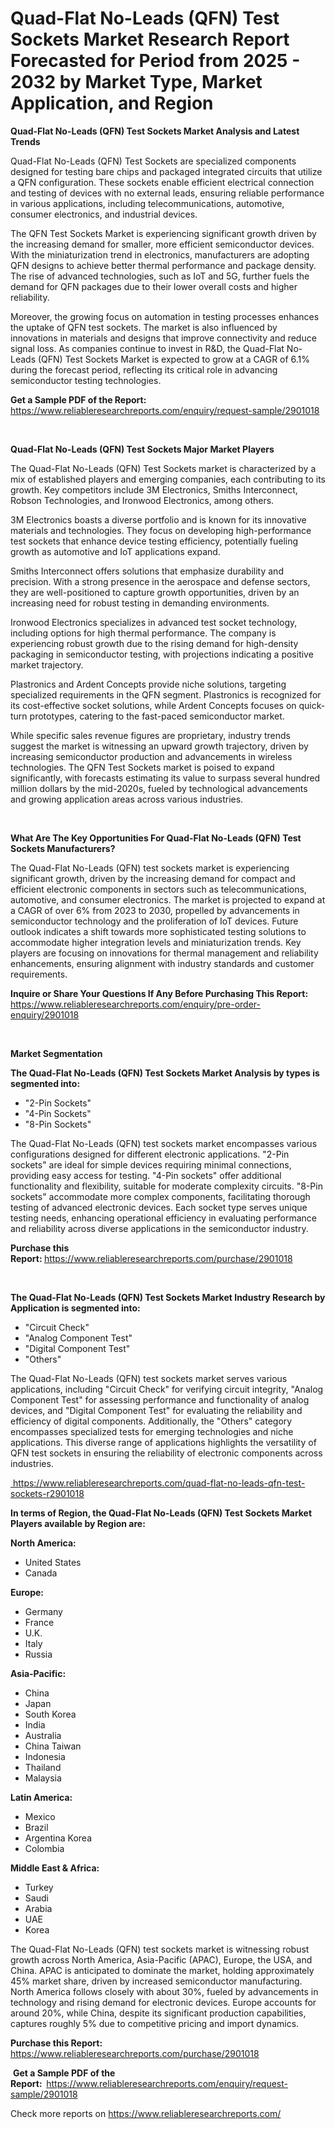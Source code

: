 <p><h1>Quad-Flat No-Leads (QFN) Test Sockets Market Research Report Forecasted for Period from 2025 -  2032 by Market Type, Market Application, and Region</h1></p><p><strong>Quad-Flat No-Leads (QFN) Test Sockets Market Analysis and Latest Trends</strong></p>
<p><p>Quad-Flat No-Leads (QFN) Test Sockets are specialized components designed for testing bare chips and packaged integrated circuits that utilize a QFN configuration. These sockets enable efficient electrical connection and testing of devices with no external leads, ensuring reliable performance in various applications, including telecommunications, automotive, consumer electronics, and industrial devices.</p><p>The QFN Test Sockets Market is experiencing significant growth driven by the increasing demand for smaller, more efficient semiconductor devices. With the miniaturization trend in electronics, manufacturers are adopting QFN designs to achieve better thermal performance and package density. The rise of advanced technologies, such as IoT and 5G, further fuels the demand for QFN packages due to their lower overall costs and higher reliability.</p><p>Moreover, the growing focus on automation in testing processes enhances the uptake of QFN test sockets. The market is also influenced by innovations in materials and designs that improve connectivity and reduce signal loss. As companies continue to invest in R&D, the Quad-Flat No-Leads (QFN) Test Sockets Market is expected to grow at a CAGR of 6.1% during the forecast period, reflecting its critical role in advancing semiconductor testing technologies.</p></p>
<p><strong>Get a Sample PDF of the Report:&nbsp;</strong> <a href="https://www.reliableresearchreports.com/enquiry/request-sample/2901018?utm_campaign=2646&utm_medium=2&utm_source=Github&utm_content=ia&utm_term=16032025&utm_id=quad-flat-no-leads-qfn-test-sockets">https://www.reliableresearchreports.com/enquiry/request-sample/2901018</a></p>
<p>&nbsp;</p>
<p><strong>Quad-Flat No-Leads (QFN) Test Sockets Major Market Players</strong></p>
<p><p>The Quad-Flat No-Leads (QFN) Test Sockets market is characterized by a mix of established players and emerging companies, each contributing to its growth. Key competitors include 3M Electronics, Smiths Interconnect, Robson Technologies, and Ironwood Electronics, among others.</p><p>3M Electronics boasts a diverse portfolio and is known for its innovative materials and technologies. They focus on developing high-performance test sockets that enhance device testing efficiency, potentially fueling growth as automotive and IoT applications expand.</p><p>Smiths Interconnect offers solutions that emphasize durability and precision. With a strong presence in the aerospace and defense sectors, they are well-positioned to capture growth opportunities, driven by an increasing need for robust testing in demanding environments.</p><p>Ironwood Electronics specializes in advanced test socket technology, including options for high thermal performance. The company is experiencing robust growth due to the rising demand for high-density packaging in semiconductor testing, with projections indicating a positive market trajectory.</p><p>Plastronics and Ardent Concepts provide niche solutions, targeting specialized requirements in the QFN segment. Plastronics is recognized for its cost-effective socket solutions, while Ardent Concepts focuses on quick-turn prototypes, catering to the fast-paced semiconductor market.</p><p>While specific sales revenue figures are proprietary, industry trends suggest the market is witnessing an upward growth trajectory, driven by increasing semiconductor production and advancements in wireless technologies. The QFN Test Sockets market is poised to expand significantly, with forecasts estimating its value to surpass several hundred million dollars by the mid-2020s, fueled by technological advancements and growing application areas across various industries.</p></p>
<p>&nbsp;</p>
<p><strong>What Are The Key Opportunities For Quad-Flat No-Leads (QFN) Test Sockets Manufacturers?</strong></p>
<p><p>The Quad-Flat No-Leads (QFN) test sockets market is experiencing significant growth, driven by the increasing demand for compact and efficient electronic components in sectors such as telecommunications, automotive, and consumer electronics. The market is projected to expand at a CAGR of over 6% from 2023 to 2030, propelled by advancements in semiconductor technology and the proliferation of IoT devices. Future outlook indicates a shift towards more sophisticated testing solutions to accommodate higher integration levels and miniaturization trends. Key players are focusing on innovations for thermal management and reliability enhancements, ensuring alignment with industry standards and customer requirements.</p></p>
<p><strong>Inquire or Share Your Questions If Any Before Purchasing This Report:</strong> <a href="https://www.reliableresearchreports.com/enquiry/pre-order-enquiry/2901018?utm_campaign=2646&utm_medium=2&utm_source=Github&utm_content=ia&utm_term=16032025&utm_id=quad-flat-no-leads-qfn-test-sockets">https://www.reliableresearchreports.com/enquiry/pre-order-enquiry/2901018</a></p>
<p>&nbsp;</p>
<p><strong>Market Segmentation</strong></p>
<p><strong>The Quad-Flat No-Leads (QFN) Test Sockets Market Analysis by types is segmented into:</strong></p>
<p><ul><li>"2-Pin Sockets"</li><li>"4-Pin Sockets"</li><li>"8-Pin Sockets"</li></ul></p>
<p><p>The Quad-Flat No-Leads (QFN) test sockets market encompasses various configurations designed for different electronic applications. "2-Pin sockets" are ideal for simple devices requiring minimal connections, providing easy access for testing. "4-Pin sockets" offer additional functionality and flexibility, suitable for moderate complexity circuits. "8-Pin sockets" accommodate more complex components, facilitating thorough testing of advanced electronic devices. Each socket type serves unique testing needs, enhancing operational efficiency in evaluating performance and reliability across diverse applications in the semiconductor industry.</p></p>
<p><strong>Purchase this Report:&nbsp;</strong><a href="https://www.reliableresearchreports.com/purchase/2901018?utm_campaign=2646&utm_medium=2&utm_source=Github&utm_content=ia&utm_term=16032025&utm_id=quad-flat-no-leads-qfn-test-sockets">https://www.reliableresearchreports.com/purchase/2901018</a></p>
<p>&nbsp;</p>
<p><strong>The Quad-Flat No-Leads (QFN) Test Sockets Market Industry Research by Application is segmented into:</strong></p>
<p><ul><li>"Circuit Check"</li><li>"Analog Component Test"</li><li>"Digital Component Test"</li><li>"Others"</li></ul></p>
<p><p>The Quad-Flat No-Leads (QFN) test sockets market serves various applications, including "Circuit Check" for verifying circuit integrity, "Analog Component Test" for assessing performance and functionality of analog devices, and "Digital Component Test" for evaluating the reliability and efficiency of digital components. Additionally, the "Others" category encompasses specialized tests for emerging technologies and niche applications. This diverse range of applications highlights the versatility of QFN test sockets in ensuring the reliability of electronic components across industries.</p></p>
<p><a href="https://www.reliableresearchreports.com/quad-flat-no-leads-qfn-test-sockets-r2901018?utm_campaign=2646&utm_medium=2&utm_source=Github&utm_content=ia&utm_term=16032025&utm_id=quad-flat-no-leads-qfn-test-sockets">&nbsp;https://www.reliableresearchreports.com/quad-flat-no-leads-qfn-test-sockets-r2901018</a></p>
<p><strong>In terms of Region, the Quad-Flat No-Leads (QFN) Test Sockets Market Players available by Region are:</strong></p>
<p>
    <p> <strong> North America: </strong>
        <ul>
            <li>United States</li>
            <li>Canada</li>
        </ul>
        </p> 
    <p> <strong> Europe: </strong>
        <ul>
            <li>Germany</li>
            <li>France</li>
            <li>U.K.</li>
            <li>Italy</li>
            <li>Russia</li>
        </ul>
        </p> 
    <p> <strong> Asia-Pacific: </strong>
        <ul>
            <li>China</li>
            <li>Japan</li>
            <li>South Korea</li>
            <li>India</li>
            <li>Australia</li>
            <li>China Taiwan</li>
            <li>Indonesia</li>
            <li>Thailand</li>
            <li>Malaysia</li>
        </ul>
        </p> 
    <p> <strong> Latin America: </strong>
        <ul>
            <li>Mexico</li>
            <li>Brazil</li>
            <li>Argentina Korea</li>
            <li>Colombia</li>
        </ul>
        </p> 
    <p> <strong> Middle East & Africa: </strong>
        <ul>
            <li>Turkey</li>
            <li>Saudi</li>
            <li>Arabia</li>
            <li>UAE</li>
            <li>Korea</li>
        </ul>
    </p>
    </p>
<p><p>The Quad-Flat No-Leads (QFN) test sockets market is witnessing robust growth across North America, Asia-Pacific (APAC), Europe, the USA, and China. APAC is anticipated to dominate the market, holding approximately 45% market share, driven by increased semiconductor manufacturing. North America follows closely with about 30%, fueled by advancements in technology and rising demand for electronic devices. Europe accounts for around 20%, while China, despite its significant production capabilities, captures roughly 5% due to competitive pricing and import dynamics.</p></p>
<p><strong>Purchase this Report: </strong><a href="https://www.reliableresearchreports.com/purchase/2901018?utm_campaign=2646&utm_medium=2&utm_source=Github&utm_content=ia&utm_term=16032025&utm_id=quad-flat-no-leads-qfn-test-sockets">https://www.reliableresearchreports.com/purchase/2901018</a></p>
<p>&nbsp;<strong>Get a Sample PDF of the Report:&nbsp;&nbsp;</strong><a href="https://www.reliableresearchreports.com/enquiry/request-sample/2901018?utm_campaign=2646&utm_medium=2&utm_source=Github&utm_content=ia&utm_term=16032025&utm_id=quad-flat-no-leads-qfn-test-sockets">https://www.reliableresearchreports.com/enquiry/request-sample/2901018</a></p>
<p><strong></strong></p>
<p>Check more reports on <a href="https://www.reliableresearchreports.com/?utm_campaign=2646&utm_medium=2&utm_source=Github&utm_content=ia&utm_term=16032025&utm_id=quad-flat-no-leads-qfn-test-sockets">https://www.reliableresearchreports.com/</a></p>